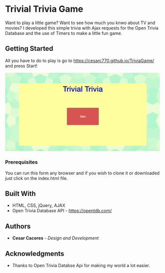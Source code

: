 # Trivial Trivia Game

Want to play a little game? Want to see how much you knwo about TV and movies? I developed this simple trivia with Ajax requests for the Open Trivia Database and the use of Timers to make a little fun game. 

## Getting Started

All you have to do to play is go to https://cesarc770.github.io/TriviaGame/ and press Start!

![Alt text](trivia.png)

### Prerequisites

You can run this form any browser and if you wish to clone it or downloaded just click on the index.html file.

## Built With

* HTML, CSS, jQuery, AJAX
* Open Trivia Database API - https://opentdb.com/

## Authors

* **Cesar Caceres** - *Design and Development* 

## Acknowledgments

* Thanks to Open Trivia Databse Api for making my world a lot easier. 

